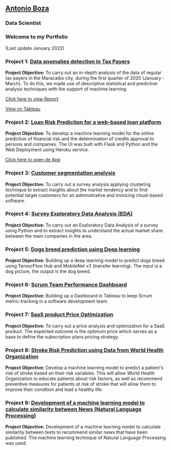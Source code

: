 ## [Antonio Boza](https://www.linkedin.com/in/antonio-boza/?locale=en_US)
### Data Scientist 
### Welcome to my Portfolio 
(Last update January 2022)

### Project 1: [Data anomalies detection in Tax Payers](https://github.com/AntonyBoza/PROJECTS/blob/master/DETECCI%C3%93N%20TRANSACCIONES%20IRREGULARES.ipynb)
**Project Objective:**
To carry out an in-depth analysis of the data of regular tax payers in the Maracaibo city, during the first quarter of 2020 (January - March). To do this, we made use of descriptive statistical and predictive analysis techniques with the support of machine learning.

[Click here to view Report](https://github.com/AntonyBoza/PROJECTS/blob/master/INFORME%20DE%20AN%C3%81LISIS%20DE%20ANOMAL%C3%8DAS%20EN%20DATOS%20PAGO%20DE%20IMPUESTOS_Rev.pdf)

[View on Tableau](https://public.tableau.com/app/profile/antonio.boza/viz/Analisis_Anomalas/Top_Contribuyentes)

### Project 2: [Loan Risk Prediction for a web-based loan platform](https://github.com/AntonyBoza/PROJECTS/blob/master/LOAN_RISK_PREDICTION_CRIPTO_WAKU_MODEL.ipynb)

**Project Objective:**
To develop a  machine learning model for the online prediction of financial risk and the determination of credits approval to persons and companies. The UI was built with Flask and Python and the Web Deployment using Heroku service.

[Click here to open de App](https://app-risk-1.herokuapp.com/)


### Project 3: [Customer segmentation analysis](https://github.com/AntonyBoza/PROJECTS/blob/master/Clustering%20-%20Users%20Segmentation%20Analysis.ipynb)
**Project Objective:**
To carry out a survey analysis applying clustering technique to extract insights about the market tendency and to find potential target customers for an administrative and invoicing cloud-based software.


### Project 4: [Survey Exploratory Data Analysis (EDA)](https://github.com/AntonyBoza/PROJECTS/blob/master/Analisis_Encuesta_Software.ipynb)
**Project Objective:**
To carry out an Exploratory Data Analysis of a survey using Python and to extract insights to understand the actual market share between the main companies in the area.


### Project 5: [Dogs breed prediction using Deep learning](https://github.com/AntonyBoza/DEEP-LEARNING/blob/master/Transfer_Learning_Exercise_MobileNet.ipynb)
**Project Objective:**
Building up a deep learning model to predict dogs breed using TensorFlow Hub and MobileNet v2 (transfer learning).
The input is a dog picture, the output is the dog breed.

### Project 6: [Scrum Team Performance Dashboard ](https://public.tableau.com/app/profile/antonio.boza/viz/Nevula_Dashboard/Dashboard1?publish=yes)
**Project Objective:**
Building up a Dashboard in Tableau to keep Scrum metric-tracking in a software development team.

### Project 7: [SaaS product Price Optimization](https://github.com/AntonyBoza/MACHINE-LEARNING/blob/master/Price_Optimization.ipynb)
**Project Objective:**
To carry out a price analysis and optimization for a SaaS product. The expected outcome is the optimum price which serves as a base to define the subscription plans pricing strategy.

### Project 8: [Stroke Risk Prediction using Data from World Health Organization](https://github.com/AntonyBoza/MACHINE-LEARNING/blob/master/MODELO_PREDICCION_ACV_WHO.ipynb)
**Project Objective:**
Develop a machine learning model to predict a patient's risk of stroke based on their risk variables. This will allow World Health Organization to educate patients about risk factors, as well as recommend preventive measures for patients at risk of stroke that will allow them to improve their condition and lead a healthy life.

### Project 9: [Development of a machine learning model to calculate similarity between News (Natural Language Processing)](https://github.com/AntonyBoza/PROJECTS/blob/master/Similitud_entre_noticias.ipynb)
**Project Objective:**
Development of a machine learning model to calculate similarity between texts to recommend similar news that have been published. The machine learning technique of Natural Language Processing was used.

